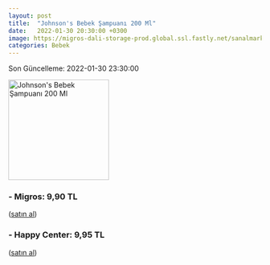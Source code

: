 ```yaml
---
layout: post
title:  "Johnson's Bebek Şampuanı 200 Ml"
date:   2022-01-30 20:30:00 +0300
image: https://migros-dali-storage-prod.global.ssl.fastly.net/sanalmarket/product/31600031/31600031-488cae-1650x1650.jpg
categories: Bebek
---
```


Son Güncelleme: 2022-01-30 23:30:00

<img src="https://migros-dali-storage-prod.global.ssl.fastly.net/sanalmarket/product/31600031/31600031-488cae-1650x1650.jpg" width="200" alt="Johnson's Bebek Şampuanı 200 Ml" />


### - Migros: 9,90 TL
 (<a target="_blank" href="https://www.migros.com.tr/johnsons-bebek-sampuani-200-ml-p-1e22d9f">satın al</a>)
### - Happy Center: 9,95 TL
 (<a target="_blank" href="https://www.happycenter.com.tr/Jb_Sampuan_200_Ml_">satın al</a>)
